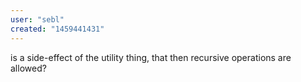 ```yaml
---
user: "sebl"
created: "1459441431"
---
```


is a side-effect of the utility thing, that then recursive operations are allowed?
